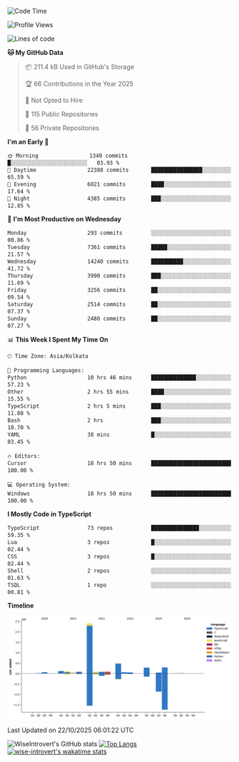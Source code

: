 <!--START_SECTION:waka-->
![Code Time](http://img.shields.io/badge/Code%20Time-4%2C405%20hrs%2050%20mins-blue)

![Profile Views](http://img.shields.io/badge/Profile%20Views-0-blue)

![Lines of code](https://img.shields.io/badge/From%20Hello%20World%20I%27ve%20Written-4.3%20million%20lines%20of%20code-blue)

**🐱 My GitHub Data** 

> 📦 211.4 kB Used in GitHub's Storage 
 > 
> 🏆 66 Contributions in the Year 2025
 > 
> 🚫 Not Opted to Hire
 > 
> 📜 115 Public Repositories 
 > 
> 🔑 56 Private Repositories 
 > 
**I'm an Early 🐤** 

```text
🌞 Morning                1340 commits        █░░░░░░░░░░░░░░░░░░░░░░░░   03.93 % 
🌆 Daytime                22388 commits       ████████████████░░░░░░░░░   65.59 % 
🌃 Evening                6021 commits        ████░░░░░░░░░░░░░░░░░░░░░   17.64 % 
🌙 Night                  4385 commits        ███░░░░░░░░░░░░░░░░░░░░░░   12.85 % 
```
📅 **I'm Most Productive on Wednesday** 

```text
Monday                   293 commits         ░░░░░░░░░░░░░░░░░░░░░░░░░   00.86 % 
Tuesday                  7361 commits        █████░░░░░░░░░░░░░░░░░░░░   21.57 % 
Wednesday                14240 commits       ██████████░░░░░░░░░░░░░░░   41.72 % 
Thursday                 3990 commits        ███░░░░░░░░░░░░░░░░░░░░░░   11.69 % 
Friday                   3256 commits        ██░░░░░░░░░░░░░░░░░░░░░░░   09.54 % 
Saturday                 2514 commits        ██░░░░░░░░░░░░░░░░░░░░░░░   07.37 % 
Sunday                   2480 commits        ██░░░░░░░░░░░░░░░░░░░░░░░   07.27 % 
```


📊 **This Week I Spent My Time On** 

```text
🕑︎ Time Zone: Asia/Kolkata

💬 Programming Languages: 
Python                   10 hrs 46 mins      ██████████████░░░░░░░░░░░   57.23 % 
Other                    2 hrs 55 mins       ████░░░░░░░░░░░░░░░░░░░░░   15.55 % 
TypeScript               2 hrs 5 mins        ███░░░░░░░░░░░░░░░░░░░░░░   11.08 % 
Bash                     2 hrs               ███░░░░░░░░░░░░░░░░░░░░░░   10.70 % 
YAML                     38 mins             █░░░░░░░░░░░░░░░░░░░░░░░░   03.45 % 

🔥 Editors: 
Cursor                   18 hrs 50 mins      █████████████████████████   100.00 % 

💻 Operating System: 
Windows                  18 hrs 50 mins      █████████████████████████   100.00 % 
```

**I Mostly Code in TypeScript** 

```text
TypeScript               73 repos            ███████████████░░░░░░░░░░   59.35 % 
Lua                      3 repos             █░░░░░░░░░░░░░░░░░░░░░░░░   02.44 % 
CSS                      3 repos             █░░░░░░░░░░░░░░░░░░░░░░░░   02.44 % 
Shell                    2 repos             ░░░░░░░░░░░░░░░░░░░░░░░░░   01.63 % 
TSQL                     1 repo              ░░░░░░░░░░░░░░░░░░░░░░░░░   00.81 % 
```



**Timeline**

![Lines of Code chart](https://raw.githubusercontent.com/wise-introvert/wise-introvert/master/assets/bar_graph.png)


 Last Updated on 22/10/2025 06:01:22 UTC
<!--END_SECTION:waka-->

![WiseIntrovert's GitHub stats](https://github-readme-stats.vercel.app/api?username=wise-introvert&count_private=true&show_icons=true)
[![Top Langs](https://github-readme-stats.vercel.app/api/top-langs/?username=wise-introvert&langs_count=10)](https://github.com/anuraghazra/github-readme-stats)
[![wise-introvert's wakatime stats](https://github-readme-stats.vercel.app/api/wakatime?username=wiseintrovert)](https://github.com/anuraghazra/github-readme-stats)
